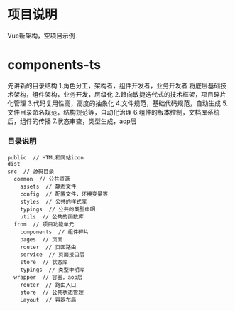 # 项目说明

Vue新架构，空项目示例

# components-ts

先讲新的目录结构
1.角色分工，架构者，组件开发者，业务开发者
将底层基础技术架构，组件架构，业务开发，层级化
2.趋向敏捷迭代式的技术框架，项目碎片化管理
3.代码复用性高，高度的抽象化
4.文件规范，基础代码规范，自动生成
5.文件目录命名规范，结构规范等，自动化治理
6.组件的版本控制，文档库系统后，组件的传播
7.状态审查，类型生成，aop层

### 目录说明
```
public  // HTML和网站icon
dist
src  // 源码目录
  common  // 公共资源
    assets  // 静态文件
    config  // 配置文件，环境变量等
    styles  // 公共的样式库
    typings  // 公共的类型申明
    utils  // 公共的函数库
  from  // 项目功能单元
    components  // 组件碎片
    pages  // 页面
    router  // 页面路由
    service  // 页面接口层
    store  // 状态库
    typings  // 类型申明库
  wrapper  // 容器，aop层
    router  // 路由入口
    store  // 公共状态管理
    Layout  // 容器布局

``` 
